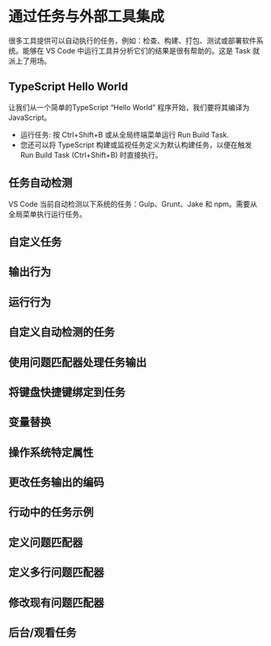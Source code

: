 # 通过任务与外部工具集成
很多工具提供可以自动执行的任务，例如：检查、构建、打包、测试或部署软件系统。能够在 VS Code 中运行工具并分析它们的结果是很有帮助的。这是 Task 就派上了用场。

## TypeScript Hello World
让我们从一个简单的TypeScript “Hello World” 程序开始，我们要将其编译为 JavaScript。

* 运行任务: 按 Ctrl+Shift+B 或从全局终端菜单运行 Run Build Task.
* 您还可以将 TypeScript 构建或监视任务定义为默认构建任务，以便在触发 Run Build Task (Ctrl+Shift+B) 时直接执行。

## 任务自动检测
VS Code 当前自动检测以下系统的任务：Gulp、Grunt、Jake 和 npm。需要从全局菜单执行运行任务。

## 自定义任务


## 输出行为
## 运行行为
## 自定义自动检测的任务
## 使用问题匹配器处理任务输出
## 将键盘快捷键绑定到任务
## 变量替换
## 操作系统特定属性
## 更改任务输出的编码
## 行动中的任务示例
## 定义问题匹配器
## 定义多行问题匹配器
## 修改现有问题匹配器
## 后台/观看任务
